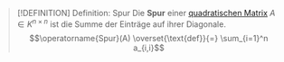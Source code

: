 > [!DEFINITION] Definition: Spur
> Die **Spur** einer [quadratischen Matrix](Quadratische%20Matrix.md) $A\in K^{n\times n}$ ist die Summe der Einträge auf ihrer Diagonale.
> $$\operatorname{Spur}(A) \overset{\text{def}}{=} \sum_{i=1}^n a_{i,i}$$